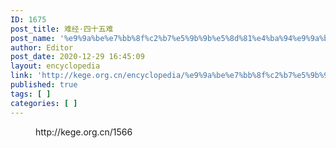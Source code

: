 ```yaml
---
ID: 1675
post_title: 难经·四十五难
post_name: '%e9%9a%be%e7%bb%8f%c2%b7%e5%9b%9b%e5%8d%81%e4%ba%94%e9%9a%be'
author: Editor
post_date: 2020-12-29 16:45:09
layout: encyclopedia
link: 'http://kege.org.cn/encyclopedia/%e9%9a%be%e7%bb%8f%c2%b7%e5%9b%9b%e5%8d%81%e4%ba%94%e9%9a%be'
published: true
tags: [ ]
categories: [ ]
---
```

<!-- wp:embed {"url":"http://kege.org.cn/1566","type":"wp-embed","providerNameSlug":"kege-org-cn","className":""} -->
<figure class="wp-block-embed is-type-wp-embed is-provider-kege-org-cn wp-block-embed-kege-org-cn"><div class="wp-block-embed__wrapper">
http://kege.org.cn/1566
</div></figure>
<!-- /wp:embed -->